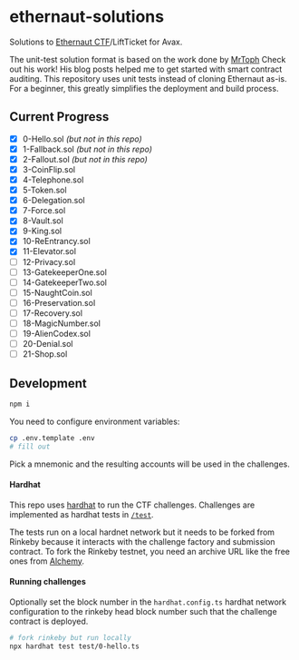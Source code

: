 # ethernaut-solutions

Solutions to [Ethernaut CTF](https://ethernaut.openzeppelin.com/)/LiftTicket for Avax.

The unit-test solution format is based on the work done by [MrToph](https://github.com/MrToph)
Check out his work! His blog posts helped me to get started with smart contract
auditing. This repository uses unit tests instead of cloning Ethernaut as-is.
For a beginner, this greatly simplifies the deployment and build process.

## Current Progress

- [x] 0-Hello.sol _(but not in this repo)_
- [x] 1-Fallback.sol _(but not in this repo)_
- [x] 2-Fallout.sol _(but not in this repo)_
- [x] 3-CoinFlip.sol
- [x] 4-Telephone.sol
- [x] 5-Token.sol
- [x] 6-Delegation.sol
- [x] 7-Force.sol
- [x] 8-Vault.sol
- [x] 9-King.sol
- [x] 10-ReEntrancy.sol
- [x] 11-Elevator.sol
- [ ] 12-Privacy.sol
- [ ] 13-GatekeeperOne.sol
- [ ] 14-GatekeeperTwo.sol
- [ ] 15-NaughtCoin.sol
- [ ] 16-Preservation.sol
- [ ] 17-Recovery.sol
- [ ] 18-MagicNumber.sol
- [ ] 19-AlienCodex.sol
- [ ] 20-Denial.sol
- [ ] 21-Shop.sol

## Development

```bash
npm i
```

You need to configure environment variables:

```bash
cp .env.template .env
# fill out
```

Pick a mnemonic and the resulting accounts will be used in the challenges.

#### Hardhat

This repo uses [hardhat](https://hardhat.org/) to run the CTF challenges.
Challenges are implemented as hardhat tests in [`/test`](./test).

The tests run on a local hardnet network but it needs to be forked from Rinkeby because it interacts with the challenge factory and submission contract.
To fork the Rinkeby testnet, you need an archive URL like the free ones from [Alchemy](https://alchemyapi.io/).

#### Running challenges

Optionally set the block number in the `hardhat.config.ts` hardhat network configuration to the rinkeby head block number such that the challenge contract is deployed.

```bash
# fork rinkeby but run locally
npx hardhat test test/0-hello.ts
```
